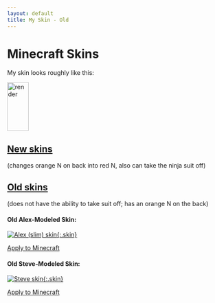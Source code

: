 ```yaml
---
layout: default
title: My Skin - Old
---
```


<style>
	img[alt=render] {
		width: 50px;
		height: 113
	}
	img.skin {
		width: 128px;
		height: 128px;
		border: 1px solid white
	}
</style>
# Minecraft Skins

My skin looks roughly like this:

![render](//crafatar.com/renders/body/8bf41b0f-f2b2-4e8d-8837-542b43178ca3?overlay=true)

## [New skins](../new)
(changes orange N on back into
red N, also can take the ninja suit off)

## [Old skins]()
(does not have the ability to take suit off; has an orange N on the back)

#### Old Alex-Modeled Skin:

[![Alex (slim) skin](//nfitzen.keybase.pub/mc-skin/FitzenN/old/alex.png){:.skin}](//keybase.pub/nfitzen/mc-skin/FitzenN/old/alex.png)

[Apply to Minecraft](apply/alex)

#### Old Steve-Modeled Skin:

[![Steve skin](//nfitzen.keybase.pub/mc-skin/FitzenN/old/steve.png){:.skin}](//keybase.pub/nfitzen/mc-skin/FitzenN/old/steve.png)

[Apply to Minecraft](apply/steve)